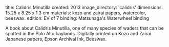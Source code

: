 title: Calidris Minutilla
created: 2013
image_directory: 'calidris'
dimensions: 15.25 x 8.25 x 1.3 cm
materials: kozo and zairai papers, watercolor, beeswax.
edition: EV of 7
binding: Matsunaga's Waterwheel binding

A book about Calidris Minutilla, one of many species of waders that can be spotted in the Palo Alto baylands. Digitally printed on Kozo and Zairai Japanese papers, Epson Archival Ink, Beeswax.

